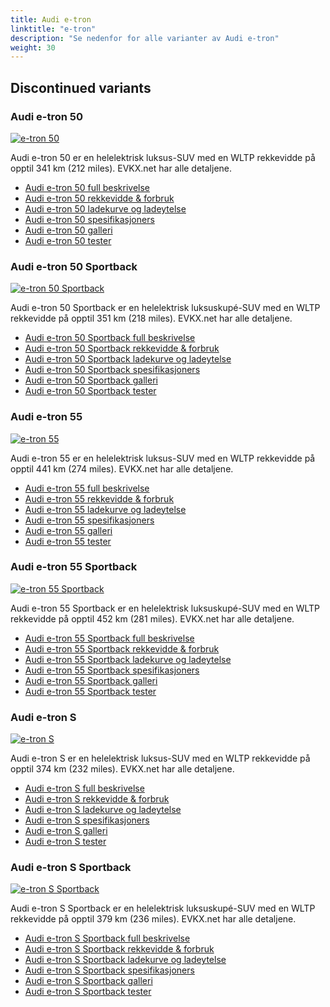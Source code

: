 ```yaml
---
title: Audi e-tron
linktitle: "e-tron"
description: "Se nedenfor for alle varianter av Audi e-tron"
weight: 30
---
```

## Discontinued variants

### Audi e-tron 50

<a href="e-tron_50/"><img src="https://media.evkx.net/multimedia/models/audi/e-tron/e-tron_50/main_1_st.jpg" class="img-fluid" alt="e-tron 50" ></a>

Audi e-tron 50 er en helelektrisk luksus-SUV med en WLTP rekkevidde på opptil 341 km (212 miles). EVKX.net har alle detaljene. 

- [Audi e-tron 50 full beskrivelse](e-tron_50/)
- [Audi e-tron 50 rekkevidde & forbruk](e-tron_50/rangeandconsumption)
- [Audi e-tron 50 ladekurve og ladeytelse](e-tron_50/chargingcurve)
- [Audi e-tron 50 spesifikasjoners](e-tron_50/specifications)
- [Audi e-tron 50 galleri](e-tron_50/gallery)
- [Audi e-tron 50 tester](e-tron_50/reviews)

### Audi e-tron 50 Sportback

<a href="e-tron_50_sportback/"><img src="https://media.evkx.net/multimedia/models/audi/e-tron/e-tron_50_sportback/main_1_st.jpg" class="img-fluid" alt="e-tron 50 Sportback" ></a>

Audi e-tron 50 Sportback er en helelektrisk luksuskupé-SUV med en WLTP rekkevidde på opptil 351 km (218 miles). EVKX.net har alle detaljene. 

- [Audi e-tron 50 Sportback full beskrivelse](e-tron_50_sportback/)
- [Audi e-tron 50 Sportback rekkevidde & forbruk](e-tron_50_sportback/rangeandconsumption)
- [Audi e-tron 50 Sportback ladekurve og ladeytelse](e-tron_50_sportback/chargingcurve)
- [Audi e-tron 50 Sportback spesifikasjoners](e-tron_50_sportback/specifications)
- [Audi e-tron 50 Sportback galleri](e-tron_50_sportback/gallery)
- [Audi e-tron 50 Sportback tester](e-tron_50_sportback/reviews)

### Audi e-tron 55

<a href="e-tron_55/"><img src="https://media.evkx.net/multimedia/models/audi/e-tron/e-tron_55/main_1_st.jpg" class="img-fluid" alt="e-tron 55" ></a>

Audi e-tron 55 er en helelektrisk luksus-SUV med en WLTP rekkevidde på opptil 441 km (274 miles). EVKX.net har alle detaljene. 

- [Audi e-tron 55 full beskrivelse](e-tron_55/)
- [Audi e-tron 55 rekkevidde & forbruk](e-tron_55/rangeandconsumption)
- [Audi e-tron 55 ladekurve og ladeytelse](e-tron_55/chargingcurve)
- [Audi e-tron 55 spesifikasjoners](e-tron_55/specifications)
- [Audi e-tron 55 galleri](e-tron_55/gallery)
- [Audi e-tron 55 tester](e-tron_55/reviews)

### Audi e-tron 55 Sportback

<a href="e-tron_55_sportback/"><img src="https://media.evkx.net/multimedia/models/audi/e-tron/e-tron_55_sportback/main_1_st.jpg" class="img-fluid" alt="e-tron 55 Sportback" ></a>

Audi e-tron 55 Sportback er en helelektrisk luksuskupé-SUV med en WLTP rekkevidde på opptil 452 km (281 miles). EVKX.net har alle detaljene. 

- [Audi e-tron 55 Sportback full beskrivelse](e-tron_55_sportback/)
- [Audi e-tron 55 Sportback rekkevidde & forbruk](e-tron_55_sportback/rangeandconsumption)
- [Audi e-tron 55 Sportback ladekurve og ladeytelse](e-tron_55_sportback/chargingcurve)
- [Audi e-tron 55 Sportback spesifikasjoners](e-tron_55_sportback/specifications)
- [Audi e-tron 55 Sportback galleri](e-tron_55_sportback/gallery)
- [Audi e-tron 55 Sportback tester](e-tron_55_sportback/reviews)

### Audi e-tron S

<a href="e-tron_s/"><img src="https://media.evkx.net/multimedia/models/audi/e-tron/e-tron_s/main_1_st.jpg" class="img-fluid" alt="e-tron S" ></a>

Audi e-tron S er en helelektrisk luksus-SUV med en WLTP rekkevidde på opptil 374 km (232 miles). EVKX.net har alle detaljene. 

- [Audi e-tron S full beskrivelse](e-tron_s/)
- [Audi e-tron S rekkevidde & forbruk](e-tron_s/rangeandconsumption)
- [Audi e-tron S ladekurve og ladeytelse](e-tron_s/chargingcurve)
- [Audi e-tron S spesifikasjoners](e-tron_s/specifications)
- [Audi e-tron S galleri](e-tron_s/gallery)
- [Audi e-tron S tester](e-tron_s/reviews)

### Audi e-tron S Sportback

<a href="e-tron_s_sportback/"><img src="https://media.evkx.net/multimedia/models/audi/e-tron/e-tron_s_sportback/main_1_st.jpg" class="img-fluid" alt="e-tron S Sportback" ></a>

Audi e-tron S Sportback er en helelektrisk luksuskupé-SUV med en WLTP rekkevidde på opptil 379 km (236 miles). EVKX.net har alle detaljene. 

- [Audi e-tron S Sportback full beskrivelse](e-tron_s_sportback/)
- [Audi e-tron S Sportback rekkevidde & forbruk](e-tron_s_sportback/rangeandconsumption)
- [Audi e-tron S Sportback ladekurve og ladeytelse](e-tron_s_sportback/chargingcurve)
- [Audi e-tron S Sportback spesifikasjoners](e-tron_s_sportback/specifications)
- [Audi e-tron S Sportback galleri](e-tron_s_sportback/gallery)
- [Audi e-tron S Sportback tester](e-tron_s_sportback/reviews)

